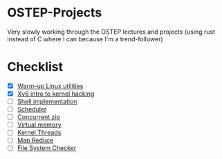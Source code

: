 # OSTEP-Projects
Very slowly working through the OSTEP lectures and projects (using rust instead of C where I can because I'm a trend-follower)

# Checklist
- [x] [Warm-up Linux utilities](https://github.com/remzi-arpacidusseau/ostep-projects/tree/master/initial-utilities)
- [x] [Xv6 intro to kernel hacking](https://github.com/remzi-arpacidusseau/ostep-projects/tree/master/initial-xv6)
- [ ] [Shell implementation](https://github.com/remzi-arpacidusseau/ostep-projects/tree/master/processes-shell)
- [ ] [Scheduler](https://github.com/remzi-arpacidusseau/ostep-projects/tree/master/scheduling-xv6-lottery)
- [ ] [Concurrent zip](https://github.com/remzi-arpacidusseau/ostep-projects/tree/master/concurrency-pzip)
- [ ] [Virtual memory](https://github.com/remzi-arpacidusseau/ostep-projects/tree/master/vm-xv6-intro)
- [ ] [Kernel Threads](https://github.com/remzi-arpacidusseau/ostep-projects/tree/master/concurrency-xv6-threads)
- [ ] [Map Reduce](https://github.com/remzi-arpacidusseau/ostep-projects/tree/master/concurrency-mapreduce)
- [ ] [File System Checker](https://github.com/remzi-arpacidusseau/ostep-projects/tree/master/filesystems-checker)
